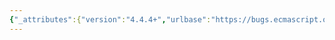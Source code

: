```yaml
---
{"_attributes":{"version":"4.4.4+","urlbase":"https://bugs.ecmascript.org/","maintainer":"dherman@mozilla.com"},"bug":{"bug_id":2275,"creation_ts":"2013-11-13 17:25:00 -0800","short_desc":"15.1.1.3 + 15.1.2.3: italic \"ModuleRequests\"","delta_ts":"2014-01-27 10:03:19 -0800","product":"Draft for 6th Edition","component":"editorial issue","version":"Rev 21: November 8, 2013 Draft","rep_platform":"All","op_sys":"All","bug_status":"RESOLVED","resolution":"FIXED","priority":"Normal","bug_severity":"normal","everconfirmed":true,"reporter":{"uid":"jmdyck","name":"Michael Dyck"},"assigned_to":{"uid":"allen","name":"Allen Wirfs-Brock"},"long_desc":[{"commentid":6731,"comment_count":0,"who":{"uid":"jmdyck","name":"Michael Dyck"},"bug_when":"2013-11-13 17:25:40 -0800","thetext":"15.1.1.3 / rule 1 / step 1\n15.1.2.3 / rule 1,2,3 / step 1\neach say:\n    Let module be the sole element of ModuleRequests of FromClause.\nwhere \"ModuleRequests\" is italic.\n\nChange it to an upright font."},{"commentid":6764,"comment_count":1,"who":{"uid":"allen","name":"Allen Wirfs-Brock"},"bug_when":"2013-11-14 11:20:39 -0800","thetext":"fixed in rev22 editor's draft"},{"commentid":7052,"comment_count":2,"who":{"uid":"allen","name":"Allen Wirfs-Brock"},"bug_when":"2014-01-27 10:03:19 -0800","thetext":"fixed in Rev22 (January 20, 2013) release"}]}}
---
```


